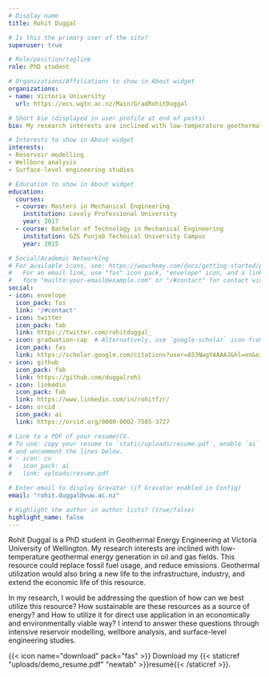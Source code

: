 ```yaml
---
# Display name
title: Rohit Duggal

# Is this the primary user of the site?
superuser: true

# Role/position/tagline
role: PhD student

# Organizations/Affiliations to show in About widget
organizations:
- name: Victoria University
  url: https://ecs.wgtn.ac.nz/Main/GradRohitDuggal

# Short bio (displayed in user profile at end of posts)
bio: My research interests are inclined with low-temperature geothermal energy generation in oil and gas fields.

# Interests to show in About widget
interests:
- Reservoir modelling
- Wellbore analysis
- Surface-level engineering studies

# Education to show in About widget
education:
  courses:
  - course: Masters in Mechanical Engineering
    institution: Lovely Professional University
    year: 2017
  - course: Bachelor of Technology in Mechanical Engineering
    institution: GZS Punjab Technical University Campus
    year: 2015

# Social/Academic Networking
# For available icons, see: https://wowchemy.com/docs/getting-started/page-builder/#icons
#   For an email link, use "fas" icon pack, "envelope" icon, and a link in the
#   form "mailto:your-email@example.com" or "/#contact" for contact widget.
social:
- icon: envelope
  icon_pack: fas
  link: '/#contact'
- icon: twitter
  icon_pack: fab
  link: https://twitter.com/rohitduggal_
- icon: graduation-cap  # Alternatively, use `google-scholar` icon from `ai` icon pack
  icon_pack: fas
  link: https://scholar.google.com/citations?user=A53NwgYAAAAJ&hl=en&oi=sra
- icon: github
  icon_pack: fab
  link: https://github.com/duggalrohi
- icon: linkedin
  icon_pack: fab
  link: https://www.linkedin.com/in/rohitfzr/
- icon: orcid
  icon_pack: ai
  link: https://orcid.org/0000-0002-7505-3727

# Link to a PDF of your resume/CV.
# To use: copy your resume to `static/uploads/resume.pdf`, enable `ai` icons in `params.toml`, 
# and uncomment the lines below.
# - icon: cv
#   icon_pack: ai
#   link: uploads/resume.pdf

# Enter email to display Gravatar (if Gravatar enabled in Config)
email: "rohit.duggal@vuw.ac.nz"

# Highlight the author in author lists? (true/false)
highlight_name: false
---
```


Rohit Duggal is a PhD student in Geothermal Energy Engineering at Victoria University of Wellington. My research interests are inclined with low-temperature geothermal energy generation in oil and gas fields. This resource could replace fossil fuel usage, and reduce emissions. Geothermal utilization would also bring a new life to the infrastructure, industry, and extend the economic life of this resource. 

In my research, I would be addressing the question of how can we best utilize this resource? How sustainable are these resources as a source of energy? and How to utilize it for direct use application in an economically and environmentally viable way? I intend to answer these questions through intensive reservoir modelling, wellbore analysis, and surface-level engineering studies.

{{< icon name="download" pack="fas" >}} Download my {{< staticref "uploads/demo_resume.pdf" "newtab" >}}resumé{{< /staticref >}}.
